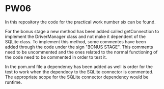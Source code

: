 # PW06

In this repository the code for the practical work number six can be found.

For the bonus stage a new method has been added called getConnection to implement the DriverManager class and not make it dependent of the SQLite class. To implement this method, some commentes have been added through the code under the sign "BONUS STAGE". This comments need to be uncommented and the ones related to the normal functioning of the code need to be commented in order to test it.

In the pom.xml file a dependency has been added as well is order for the test to work when the dependecy to the SQLite connector is commented. The appropriate scope for the SQLite connector dependency would be runtime.

